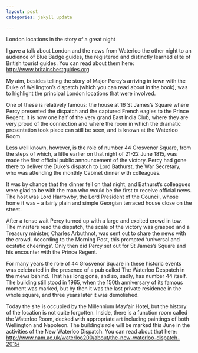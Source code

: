 ```yaml
---
layout: post
categories: jekyll update

---
```


London locations in the story of a great night

I gave a talk about London and the news from Waterloo the other night to an audience of Blue Badge guides, the registered and distinctly learned elite of British tourist guides. You can read about them here: http://www.britainsbestguides.org

My aim, besides telling the story of Major Percy’s arriving in town with the Duke of Wellington’s dispatch (which you can read about in the book), was to highlight the principal London locations that were involved.

One of these is relatively famous: the house at 16 St James’s Square where Percy presented the dispatch and the captured French eagles to the Prince Regent. It is now one half of the very grand East India Club, where they are very proud of the connection and where the room in which the dramatic presentation took place can still be seen, and is known at the Waterloo Room.

Less well known, however, is the role of number 44 Grosvenor Square, from the steps of which, a little earlier on that night of 21-22 June 1815, was made the first official public announcement of the victory. Percy had gone there to deliver the Duke’s dispatch to Lord Bathurst, the War Secretary, who was attending the monthly Cabinet dinner with colleagues.

It was by chance that the dinner fell on that night, and Bathurst’s colleagues were glad to be with the man who would be the first to receive official news. The host was Lord Harrowby, the Lord President of the Council, whose home it was – a fairly plain and simple Georgian terraced house close on the street.

After a tense wait Percy turned up with a large and excited crowd in tow. The ministers read the dispatch, the scale of the victory was grasped and a Treasury minister, Charles Arbuthnot, was sent out to share the news with the crowd.  According to the Morning Post, this prompted ‘universal and ecstatic cheerings’. Only then did Percy set out for St James’s Square and his encounter with the Prince Regent.

For many years the role of 44 Grosvenor Square in these historic events was celebrated in the presence of a pub called The Waterloo Despatch in the mews behind. That has long gone, and so, sadly, has number 44 itself. The building still stood in 1965, when the 150th anniversary of its famous moment was marked, but by then it was the last private residence in the whole square, and three years later it was demolished.

Today the site is occupied by the Millennium Mayfair Hotel, but the history of the location is not quite forgotten. Inside, there is a function room called the Waterloo Room, decked with appropriate art including paintings of both Wellington and Napoleon. The building’s role will be marked this June in the activities of the New Waterloo Dispatch. You can read about that here: 
http://www.nam.ac.uk/waterloo200/about/the-new-waterloo-dispatch-2015/
